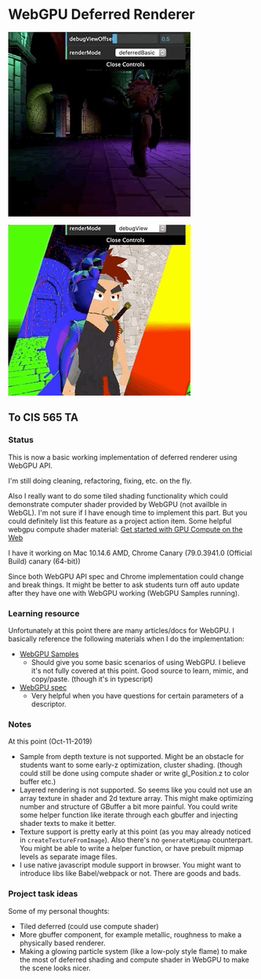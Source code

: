 # WebGPU Deferred Renderer

![](imgs/deferred.gif)


![](imgs/debug-view.gif)


## To CIS 565 TA

### Status

This is now a basic working implementation of deferred renderer using WebGPU API.

I'm still doing cleaning, refactoring, fixing, etc. on the fly.

Also I really want to do some tiled shading functionality which could demonstrate computer shader provided by WebGPU (not availble in WebGL). I'm not sure if I have enough time to implement this part. But you could definitely list this feature as a project action item. Some helpful webgpu compute shader material: [Get started with GPU Compute on the Web](https://developers.google.com/web/updates/2019/08/get-started-with-gpu-compute-on-the-web)

I have it working on Mac 10.14.6 AMD, Chrome Canary (79.0.3941.0 (Official Build) canary (64-bit))

Since both WebGPU API spec and Chrome implementation could change and break things. It might be better to ask students turn off auto update after they have one with WebGPU working (WebGPU Samples running).

### Learning resource

Unfortunately at this point there are many articles/docs for WebGPU. I basically reference the following materials when I do the implementation:

* [WebGPU Samples]()
    * Should give you some basic scenarios of using WebGPU. I believe it's not fully covered at this point. Good source to learn, mimic, and copy/paste. (though it's in typescript)
* [WebGPU spec](https://gpuweb.github.io/gpuweb/)
    * Very helpful when you have questions for certain parameters of a descriptor.

### Notes

At this point (Oct-11-2019)

* Sample from depth texture is not supported. Might be an obstacle for students want to some early-z optimization, cluster shading. (though could still be done using compute shader or write gl_Position.z to color buffer etc.)
* Layered rendering is not supported. So seems like you could not use an array texture in shader and 2d texture array. This might make optimizing number and structure of GBuffer a bit more painful. You could write some helper function like iterate through each gbuffer and injecting shader texts to make it better.
* Texture support is pretty early at this point (as you may already noticed in `createTextureFromImage`). Also there's no `generateMipmap` counterpart. You might be able to write a helper function, or have prebuilt mipmap levels as separate image files.
* I use native javascript module support in browser. You might want to introduce libs like Babel/webpack or not. There are goods and bads.

### Project task ideas

Some of my personal thoughts:

* Tiled deferred (could use compute shader)
* More gbuffer component, for example metallic, roughness to make a physically based renderer.
* Making a glowing particle system (like a low-poly style flame) to make the most of deferred shading and compute shader in WebGPU to make the scene looks nicer.

